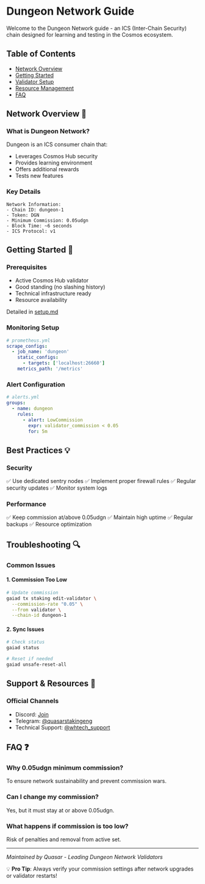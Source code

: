 # Dungeon Network Guide

Welcome to the Dungeon Network guide - an ICS (Inter-Chain Security) chain designed for learning and testing in the Cosmos ecosystem.

## Table of Contents
- [Network Overview](#network-overview-)
- [Getting Started](#getting-started-)
- [Validator Setup](#validator-setup)
- [Resource Management](#support--resources-)
- [FAQ](#faq-)

## Network Overview 🌟

### What is Dungeon Network?
Dungeon is an ICS consumer chain that:
- Leverages Cosmos Hub security
- Provides learning environment
- Offers additional rewards
- Tests new features

### Key Details
```
Network Information:
- Chain ID: dungeon-1
- Token: DGN
- Minimum Commission: 0.05udgn
- Block Time: ~6 seconds
- ICS Protocol: v1
```

## Getting Started 🚀

### Prerequisites
- Active Cosmos Hub validator
- Good standing (no slashing history)
- Technical infrastructure ready
- Resource availability

Detailed in [setup.md](./setup.md)
 
### Monitoring Setup
```yaml
# prometheus.yml
scrape_configs:
  - job_name: 'dungeon'
    static_configs:
      - targets: ['localhost:26660']
    metrics_path: '/metrics'
```

### Alert Configuration
```yaml
# alerts.yml
groups:
  - name: dungeon
    rules:
      - alert: LowCommission
        expr: validator_commission < 0.05
        for: 5m
```

## Best Practices 💡

### Security
✅ Use dedicated sentry nodes
✅ Implement proper firewall rules
✅ Regular security updates
✅ Monitor system logs

### Performance
✅ Keep commission at/above 0.05udgn
✅ Maintain high uptime
✅ Regular backups
✅ Resource optimization

## Troubleshooting 🔍

### Common Issues

#### 1. Commission Too Low
```bash
# Update commission
gaiad tx staking edit-validator \
  --commission-rate "0.05" \
  --from validator \
  --chain-id dungeon-1
```

#### 2. Sync Issues
```bash
# Check status
gaiad status

# Reset if needed
gaiad unsafe-reset-all
```

## Support & Resources 🤝

### Official Channels
- Discord: [Join](https://discord.gg/tZW4xf3c2D)
- Telegram: [@quasarstakingeng](https://t.me/quasarstakingeng)
- Technical Support: [@whtech_support](https://t.me/whtech_support)

## FAQ ❓

### Why 0.05udgn minimum commission?
To ensure network sustainability and prevent commission wars.

### Can I change my commission?
Yes, but it must stay at or above 0.05udgn.

### What happens if commission is too low?
Risk of penalties and removal from active set.

---

*Maintained by Quasar - Leading Dungeon Network Validators*

💡 **Pro Tip**: Always verify your commission settings after network upgrades or validator restarts!